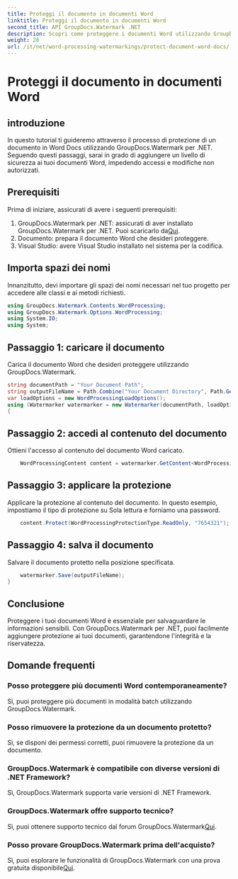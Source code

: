 ```yaml
---
title: Proteggi il documento in documenti Word
linktitle: Proteggi il documento in documenti Word
second_title: API GroupDocs.Watermark .NET
description: Scopri come proteggere i documenti Word utilizzando GroupDocs.Watermark per .NET. Segui il nostro tutorial passo passo per aggiungere sicurezza ai tuoi documenti senza sforzo.
weight: 28
url: /it/net/word-processing-watermarkings/protect-document-word-docs/
---
```


# Proteggi il documento in documenti Word

## introduzione
In questo tutorial ti guideremo attraverso il processo di protezione di un documento in Word Docs utilizzando GroupDocs.Watermark per .NET. Seguendo questi passaggi, sarai in grado di aggiungere un livello di sicurezza ai tuoi documenti Word, impedendo accessi e modifiche non autorizzati.
## Prerequisiti
Prima di iniziare, assicurati di avere i seguenti prerequisiti:
1.  GroupDocs.Watermark per .NET: assicurati di aver installato GroupDocs.Watermark per .NET. Puoi scaricarlo da[Qui](https://releases.groupdocs.com/Watermark/net/).
2. Documento: prepara il documento Word che desideri proteggere.
3. Visual Studio: avere Visual Studio installato nel sistema per la codifica.

## Importa spazi dei nomi
Innanzitutto, devi importare gli spazi dei nomi necessari nel tuo progetto per accedere alle classi e ai metodi richiesti.
```csharp
using GroupDocs.Watermark.Contents.WordProcessing;
using GroupDocs.Watermark.Options.WordProcessing;
using System.IO;
using System;
```
## Passaggio 1: caricare il documento
Carica il documento Word che desideri proteggere utilizzando GroupDocs.Watermark.
```csharp
string documentPath = "Your Document Path";
string outputFileName = Path.Combine("Your Document Directory", Path.GetFileName(documentPath));
var loadOptions = new WordProcessingLoadOptions();
using (Watermarker watermarker = new Watermarker(documentPath, loadOptions))
{
```
## Passaggio 2: accedi al contenuto del documento
Ottieni l'accesso al contenuto del documento Word caricato.
```csharp
    WordProcessingContent content = watermarker.GetContent<WordProcessingContent>();
```
## Passaggio 3: applicare la protezione
Applicare la protezione al contenuto del documento. In questo esempio, impostiamo il tipo di protezione su Sola lettura e forniamo una password.
```csharp
    content.Protect(WordProcessingProtectionType.ReadOnly, "7654321");
```
## Passaggio 4: salva il documento
Salvare il documento protetto nella posizione specificata.
```csharp
    watermarker.Save(outputFileName);
}
```

## Conclusione
Proteggere i tuoi documenti Word è essenziale per salvaguardare le informazioni sensibili. Con GroupDocs.Watermark per .NET, puoi facilmente aggiungere protezione ai tuoi documenti, garantendone l'integrità e la riservatezza.
## Domande frequenti
### Posso proteggere più documenti Word contemporaneamente?
Sì, puoi proteggere più documenti in modalità batch utilizzando GroupDocs.Watermark.
### Posso rimuovere la protezione da un documento protetto?
Sì, se disponi dei permessi corretti, puoi rimuovere la protezione da un documento.
### GroupDocs.Watermark è compatibile con diverse versioni di .NET Framework?
Sì, GroupDocs.Watermark supporta varie versioni di .NET Framework.
### GroupDocs.Watermark offre supporto tecnico?
 Sì, puoi ottenere supporto tecnico dal forum GroupDocs.Watermark[Qui](https://forum.groupdocs.com/c/watermark/19).
### Posso provare GroupDocs.Watermark prima dell'acquisto?
 Sì, puoi esplorare le funzionalità di GroupDocs.Watermark con una prova gratuita disponibile[Qui](https://releases.groupdocs.com/).